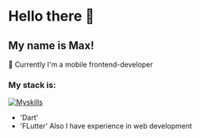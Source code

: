 # Hello there 👋

<!--
**tenmax97/tenmax97** is a ✨ _special_ ✨ repository because its `README.md` (this file) appears on your GitHub profile.

Here are some ideas to get you started:

- 🔭 I’m currently working on ...
- 🌱 I’m currently learning ...
- 👯 I’m looking to collaborate on ...
- 🤔 I’m looking for help with ...
- 💬 Ask me about ...
- 📫 How to reach me: ...
- 😄 Pronouns: ...
- ⚡ Fun fact: ...
-->
## My name is Max!
🔭 Currently I'm a mobile frontend-developer
### My stack is:
[![Myskills](https://skillicons.dev/icons?i=dart,flutter)](https://skillicons.dev)
- 'Dart'
- 'FLutter'
Also I have experience in web development
